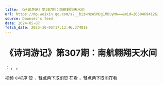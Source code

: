 ```yaml
---
title: 《诗词游记》第307期：南航翱翔天水间
url: https://mp.weixin.qq.com/s?__biz=MzA5MDg1MDUyMA==&mid=2650469412&idx=3&sn=f99274a9c047e3426b03475c0cfab513
source: Doonsec's feed
date: 2024-05-07
fetch_date: 2025-10-06T17:13:46.374818
---
```


# 《诗词游记》第307期：南航翱翔天水间

：
，
。

视频
小程序
赞
，轻点两下取消赞
在看
，轻点两下取消在看